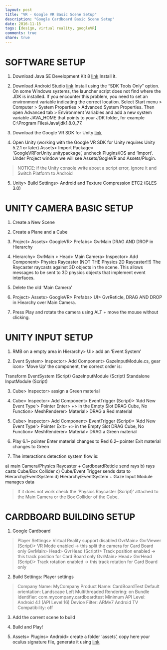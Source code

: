 ```yaml
---
layout: post
title: "VR - Google VR Basic Scene Setup"
description: "Google Cardboard Basic Scene Setup"
date: 2016-11-15
tags: [design, virtual reality, googleVR]
comments: true
share: true
---
```

# SOFTWARE SETUP

1. Download Java SE Development Kit 8 [link](http://www.oracle.com/technetwork/java/javase/downloads/jdk8-downloads-2133151.html)
Install it.

2. Download Android Studio [link](https://developers.google.com/vr/unity/get-started-android)
Install using the “SDK Tools Only” option.
On some Windows systems, the launcher script does not find where the JDK is installed. If you encounter this problem, you need to set an environment variable indicating the correct location.
Select Start menu > Computer > System Properties > Advanced System Properties. Then open Advanced tab > Environment Variables and add a new system variable JAVA_HOME that points to your JDK folder, for example C:\Program Files\Java\jdk1.8.0_77.

3. Download the Google VR SDK for Unity [link](https://developers.google.com/vr/unity/)

4. Open Unity (working with the Google VR SDK for Unity requires Unity 5.2.1 or later)
Assets> Import Package> ‘GoogleVRForUnity.unitypackage’, uncheck Plugins/iOS and ‘Import’.
Under Project window we will see Assets/GogleVR and Assets/Plugin.

> NOTICE: if the Unity console write about a script error, ignore it and Switch Platform to Android

5. Unity> Build Settings> Android and Texture Compression ETC2 (GLES 3.0)

# UNITY CAMERA BASIC SETUP

1. Create a New Scene

2. Create a Plane and a Cube

3. Project> Assets> GoogleVR> Prefabs> GvrMain DRAG AND DROP in Hierarchy

4. Hierarchy> GvrMain > Head> Main Camera> Inspector> Add Component> Physics Raycaster (NOT THE Physics 2D Raycaster!!!)
The Raycaster raycasts against 3D objects in the scene. This allows messages to be sent to 3D physics objects that implement event interfaces.

5. Delete the old ‘Main Camera’

6. Project> Assets> GoogleVR> Prefabs> UI> GvrReticle, DRAG AND DROP in Hiearchy over Main Camera.

7. Press Play and rotate the camera using ALT + move the mouse without clicking.

# UNITY INPUT SETUP

1. RMB on a empty area in Hierarchy> UI> add an ‘Event System’

2. Event System> Inspector> Add Component> GazeInputModule.cs, gear icon> ‘Move Up’ the component, the correct order is:

Transform
EventSystem (Script)
GazeInputModule (Script)
Standalone InputModule (Script)

3. Cube> Inspector> assign a Green material

4. Cube> Inspector> Add Component> EventTrigger (Script)> ‘Add New Event Type’> Pointer Enter> +> in the Empty Slot DRAG Cube, No Function> MeshRenderer> Material> DRAG a Red material

5. Cube> Inspector> Add Component> EventTrigger (Script)> ‘Add New Event Type’> Pointer Exit> +> in the Empty Slot DRAG Cube, No Function> MeshRenderer> Material> DRAG a Green material

6. Play
 6.1– pointer Enter material changes to Red
 6.2– pointer Exit material changes to Green

7. The interactions detection system flow is:

 a) main Camera/Physics Raycaster + CardboardReticle send rays
 b) rays casts Cube/Box Collider
 c) Cube/Event Trigger sends data to Hierarchy/EventSystem
 d) Hierarchy/EventSystem + Gaze Input Module manages data

> If it does not work check the ‘Physics Raycaster (Script)’ attached to the Main Camera or the Box Collider of the Cube.

# CARDBOARD BUILDING SETUP

1. Google Cardboard

> Player Settings> Virtual Reality support disabled
> GvrMain> GvrViewer (Script)> VR Mode enabled -> this split the camera for Card Board only
> GvrMain> Head> GvrHead (Script)> Track position enabled -> this track position for Card Board only
> GvrMain> Head> GvrHead (Script)> Track rotation enabled -> this track rotation for Card Board only

2. Build Settings: Player settings
> Company Name: MyCompany
> Product Name: CardBoardTest
> Default orientation: Landscape Left
> Multithreaded Rendering: on
> Bundle Identifier: com.mycompany.cardboardtest
> Minimum API Level: Android 4.1 (API Level 16)
> Device Filter: ARMv7
> Android TV Compatibility: off

3. Add the corrent scene to build

4. Build and Play!

5. Assets> Plugins> Android> create a folder ‘assets’, copy here your oculus signature file, generate it using [link](https://developer.oculus.com/osig/)
